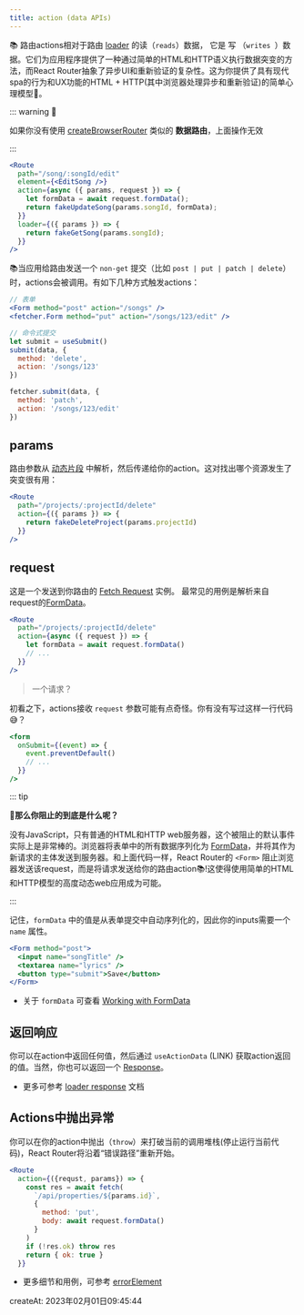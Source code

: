 ```yaml
---
title: action (data APIs)
---
```


📚 路由actions相对于路由 [loader](./loader) 的读（`reads`）数据， 它是 写 （`writes `）数据。它们为应用程序提供了一种通过简单的HTML和HTTP语义执行数据突变的方法，而React Router抽象了异步UI和重新验证的复杂性。这为你提供了具有现代spa的行为和UX功能的HTML + HTTP(其中浏览器处理异步和重新验证)的简单心理模型🚀。



::: warning 🚨

如果你没有使用 [createBrowserRouter](../routers/createBrowserRouter) 类似的 **数据路由**，上面操作无效

:::



```jsx {4-6}
<Route
  path="/song/:songId/edit"
  element={<EditSong />}
  action={async ({ params, request }) => {
    let formData = await request.formData();
    return fakeUpdateSong(params.songId, formData);
  }}
  loader={({ params }) => {
    return fakeGetSong(params.songId);
  }}
/>
```

📚当应用给路由发送一个 `non-get` 提交（比如 `post | put | patch | delete`） 时，actions会被调用。有如下几种方式触发actions：

```jsx
// 表单
<Form method="post" action="/songs" />
<fetcher.Form method="put" action="/songs/123/edit" />

// 命令式提交
let submit = useSubmit()
submit(data, {
  method: 'delete',
  action: '/songs/123'
})

fetcher.submit(data, {
  method: 'patch',
  action: '/songs/123/edit'
})
```



## params

路由参数从 [动态片段](./route#_3-1-动态片段) 中解析，然后传递给你的action。这对找出哪个资源发生了突变很有用：

```jsx
<Route
  path="/projects/:projectId/delete"
  action={({ params }) => {
    return fakeDeleteProject(params.projectId)
  }}
/>
```



## request

这是一个发送到你路由的 [Fetch Request](https://developer.mozilla.org/en-US/docs/Web/API/Request) 实例。 最常见的用例是解析来自request的[FormData](https://developer.mozilla.org/en-US/docs/Web/API/FormData)。

```jsx
<Route
  path="/projects/:projectId/delete"
  action={async ({ request }) => {
    let formData = await request.formData()
    // ...
  }}
/>
```



> 一个请求？

初看之下，actions接收 `request` 参数可能有点奇怪。你有没有写过这样一行代码😅？

```jsx {3}
<form
  onSubmit={(event) => {
    event.preventDefault()
    // ...
  }}
/>
```

::: tip

**🤔那么你阻止的到底是什么呢？**

没有JavaScript，只有普通的HTML和HTTP web服务器，这个被阻止的默认事件实际上是非常棒的。浏览器将表单中的所有数据序列化为 [FormData](https://developer.mozilla.org/en-US/docs/Web/API/FormData)，并将其作为新请求的主体发送到服务器。和上面代码一样，React Router的 `<Form>` 阻止浏览器发送该request，而是将请求发送给你的路由action📚!这使得使用简单的HTML和HTTP模型的高度动态web应用成为可能。

:::

记住，`formData` 中的值是从表单提交中自动序列化的，因此你的inputs需要一个 `name` 属性。

```jsx
<Form method="post">
  <input name="songTitle" />
  <textarea name="lyrics" />
  <button type="submit">Save</button>
</Form>
```

- 关于 `formData` 可查看 [Working with FormData](https://reactrouter.com/en/main/guides/form-data)



## 返回响应

你可以在action中返回任何值，然后通过 `useActionData` (LINK) 获取action返回的值。当然，你也可以返回一个 [Response](https://developer.mozilla.org/en-US/docs/Web/API/Response)。

- 更多可参考 [loader response](./loader#返回响应) 文档



## Actions中抛出异常

你可以在你的action中抛出（`throw`）来打破当前的调用堆栈(停止运行当前代码)，React Router将沿着“错误路径”重新开始。

```jsx
<Route
  action={({requst, params}) => {
    const res = await fetch(
      `/api/properties/${params.id}`,
      {
        method: 'put',
        body: await request.formData()
      }
    )
    if (!res.ok) throw res
    return { ok: true }
  }}
```

- 更多细节和用例，可参考 [errorElement](./errorElement)



createAt: 2023年02月01日09:45:44

